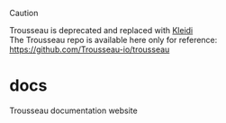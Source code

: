 > [!CAUTION]
> Trousseau is deprecated and replaced with [Kleidi](https://beezy.dev/kleidi/)   
> The Trousseau repo is available here only for reference: https://github.com/Trousseau-io/trousseau   


# docs
Trousseau documentation website
